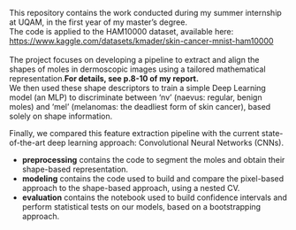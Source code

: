This repository contains the work conducted during my summer internship at UQAM, in the first year of my master’s degree. <br/>
The code is applied to the HAM10000 dataset, available here: https://www.kaggle.com/datasets/kmader/skin-cancer-mnist-ham10000 <br/>
<br/>
The project focuses on developing a pipeline to extract and align the shapes of moles in dermoscopic images using a tailored mathematical representation.**For details, see p.8-10 of my report.**<br/>
We then used these shape descriptors to train a simple Deep Learning model (an MLP) to discriminate between ‘nv’ (naevus: regular, benign moles) and ‘mel’ (melanomas: the deadliest form of skin cancer), based solely on shape information.<br/>

Finally, we compared this feature extraction pipeline with the current state-of-the-art deep learning approach: Convolutional Neural Networks (CNNs).<br/>

- **preprocessing** contains the code to segment the moles and obtain their shape-based representation.<br/>
- **modeling** contains the code used to build and compare the pixel-based approach to the shape-based approach, using a nested CV.<br/>
- **evaluation** contains the notebook used to build confidence intervals and perform statistical tests on our models, based on a bootstrapping approach. <br/>
